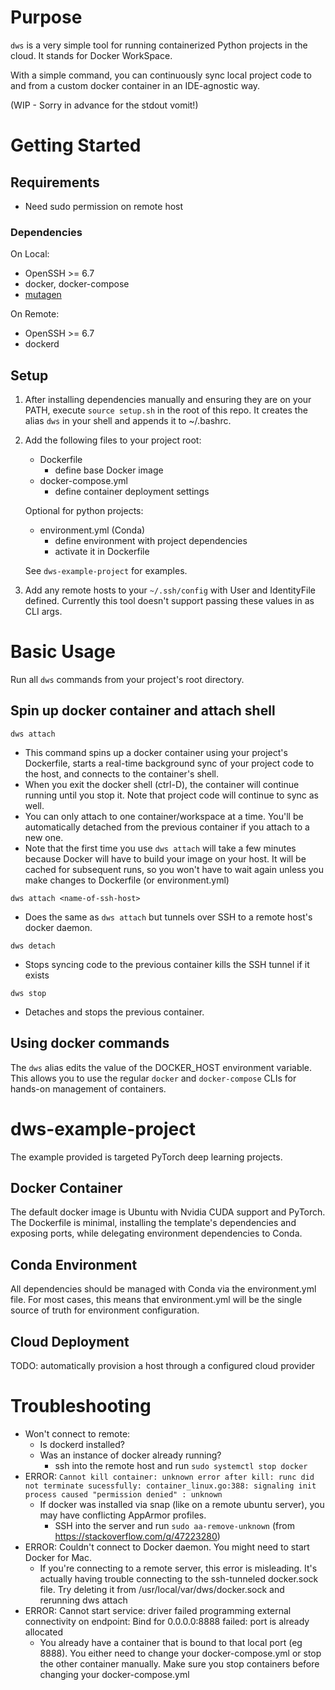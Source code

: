 # Purpose

`dws` is a very simple tool for running containerized Python projects in the cloud. It stands for Docker WorkSpace.

With a simple command, you can continuously sync local project code to and from a custom docker container in an IDE-agnostic way.

(WIP - Sorry in advance for the stdout vomit!)

# Getting Started
## Requirements
* Need sudo permission on remote host
### Dependencies
On Local:
* OpenSSH >= 6.7
* docker, docker-compose
* [mutagen](https://mutagen.io)

On Remote:
* OpenSSH >= 6.7
* dockerd

## Setup
1. After installing dependencies manually and ensuring they are on your PATH, execute `source setup.sh` in the root of this repo. It creates the alias `dws` in your shell and appends it to ~/.bashrc.

2. Add the following files to your project root:
   * Dockerfile
     * define base Docker image
   * docker-compose.yml
     * define container deployment settings

   Optional for python projects:
   * environment.yml (Conda)
     * define environment with project dependencies
     * activate it in Dockerfile

    See `dws-example-project` for examples.

3. Add any remote hosts to your `~/.ssh/config` with User and IdentityFile defined. Currently this tool doesn't support passing these values in as CLI args.


# Basic Usage
Run all `dws` commands from your project's root directory.
## Spin up docker container and attach shell

`dws attach`
   * This command spins up a docker container using your project's Dockerfile, starts a real-time background sync of your project code to the host, and connects to the container's shell.
   * When you exit the docker shell (ctrl-D), the container will continue running until you stop it. Note that project code will continue to sync as well.
   * You can only attach to one container/workspace at a time. You'll be automatically detached from the previous container if you attach to a new one.
   * Note that the first time you use `dws attach` will take a few minutes because Docker will have to build your image on your host. It will be cached for subsequent runs, so you won't have to wait again unless you make changes to Dockerfile (or environment.yml)
  
`dws attach <name-of-ssh-host>`
  * Does the same as `dws attach` but tunnels over SSH to a remote host's docker daemon.

`dws detach`
  * Stops syncing code to the previous container kills the SSH tunnel if it exists

`dws stop`
  * Detaches and stops the previous container.

## Using docker commands
The `dws` alias edits the value of the DOCKER_HOST environment variable. This allows you to use the regular `docker` and `docker-compose` CLIs for hands-on management of containers.


# dws-example-project
The example provided is targeted PyTorch deep learning projects.
## Docker Container
The default docker image is Ubuntu with Nvidia CUDA support and PyTorch. The Dockerfile is minimal, installing the template's dependencies and exposing ports, while delegating environment dependencies to Conda.

## Conda Environment
All dependencies should be managed with Conda via the environment.yml file. For most cases, this means that environment.yml will be the single source of truth for environment configuration.

## Cloud Deployment
TODO: automatically provision a host through a configured cloud provider

# Troubleshooting
* Won't connect to remote:
  * Is dockerd installed?
  * Was an instance of docker already running?
    * ssh into the remote host and run `sudo systemctl stop docker`
* ERROR: `Cannot kill container: unknown error after kill: runc did not terminate sucessfully: container_linux.go:388: signaling init process caused "permission denied" : unknown`
  * If docker was installed via snap (like on a remote ubuntu server), you may have conflicting AppArmor profiles.
    * SSH into the server and run `sudo aa-remove-unknown`  (from https://stackoverflow.com/q/47223280)
* ERROR: Couldn't connect to Docker daemon. You might need to start Docker for Mac.
  * If you're connecting to a remote server, this error is misleading. It's actually having trouble connecting to the ssh-tunneled docker.sock file. Try deleting it from /usr/local/var/dws/docker.sock and rerunning dws attach
* ERROR: Cannot start service: driver failed programming external connectivity on endpoint: Bind for 0.0.0.0:8888 failed: port is already allocated
  * You already have a container that is bound to that local port (eg 8888). You either need to change your docker-compose.yml or stop the other container manually. Make sure you stop containers before changing your docker-compose.yml
